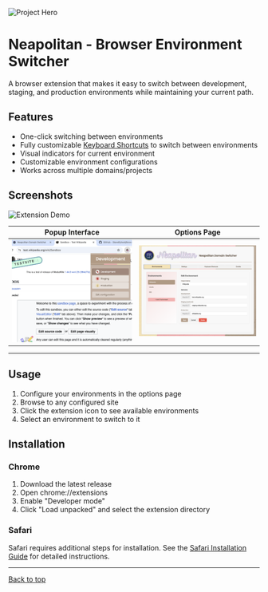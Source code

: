 <a name="top"></a>

![Project Hero](screenshots/hero.png)
# Neapolitan - Browser Environment Switcher

A browser extension that makes it easy to switch between development, staging, and production environments while maintaining your current path.

## Features

- One-click switching between environments
- Fully customizable [Keyboard Shortcuts](KEYBOARD_SHORTCUTS.md) to switch between environments
- Visual indicators for current environment
- Customizable environment configurations
- Works across multiple domains/projects

## Screenshots

![Extension Demo](screenshots/demo.gif)

| Popup Interface | Options Page |
|----------------|--------------|
| ![Popup](screenshots/popup.png) | ![Options](screenshots/options.png) |


---

## Usage

1. Configure your environments in the options page
2. Browse to any configured site
3. Click the extension icon to see available environments
4. Select an environment to switch to it

## Installation

### Chrome
1. Download the latest release
2. Open chrome://extensions
3. Enable "Developer mode"
4. Click "Load unpacked" and select the extension directory

### Safari
Safari requires additional steps for installation. See the [Safari Installation Guide](SAFARI_INSTALLATION.md) for detailed instructions.


---

[Back to top](#top)